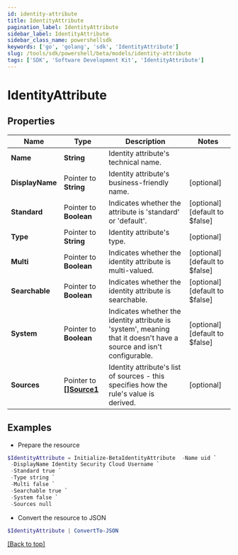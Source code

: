 ```yaml
---
id: identity-attribute
title: IdentityAttribute
pagination_label: IdentityAttribute
sidebar_label: IdentityAttribute
sidebar_class_name: powershellsdk
keywords: ['go', 'golang', 'sdk', 'IdentityAttribute'] 
slug: /tools/sdk/powershell/beta/models/identity-attribute
tags: ['SDK', 'Software Development Kit', 'IdentityAttribute']
---
```



# IdentityAttribute

## Properties

Name | Type | Description | Notes
------------ | ------------- | ------------- | -------------
**Name** |  **String** | Identity attribute&#39;s technical name. | 
**DisplayName** |  Pointer to **String** | Identity attribute&#39;s business-friendly name. | [optional] 
**Standard** |  Pointer to **Boolean** | Indicates whether the attribute is &#39;standard&#39; or &#39;default&#39;. | [optional] [default to $false]
**Type** |  Pointer to **String** | Identity attribute&#39;s type. | [optional] 
**Multi** |  Pointer to **Boolean** | Indicates whether the identity attribute is multi-valued. | [optional] [default to $false]
**Searchable** |  Pointer to **Boolean** | Indicates whether the identity attribute is searchable. | [optional] [default to $false]
**System** |  Pointer to **Boolean** | Indicates whether the identity attribute is &#39;system&#39;, meaning that it doesn&#39;t have a source and isn&#39;t configurable. | [optional] [default to $false]
**Sources** |  Pointer to [**[]Source1**](source1) | Identity attribute&#39;s list of sources - this specifies how the rule&#39;s value is derived. | [optional] 

## Examples

- Prepare the resource
```powershell
$IdentityAttribute = Initialize-BetaIdentityAttribute  -Name uid `
 -DisplayName Identity Security Cloud Username `
 -Standard true `
 -Type string `
 -Multi false `
 -Searchable true `
 -System false `
 -Sources null
```

- Convert the resource to JSON
```powershell
$IdentityAttribute | ConvertTo-JSON
```


[[Back to top]](#) 


